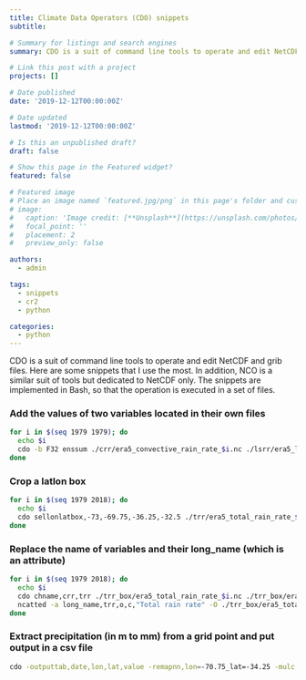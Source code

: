```yaml
---
title: Climate Data Operators (CDO) snippets
subtitle: 

# Summary for listings and search engines
summary: CDO is a suit of command line tools to operate and edit NetCDF and grib files

# Link this post with a project
projects: []

# Date published
date: '2019-12-12T00:00:00Z'

# Date updated
lastmod: '2019-12-12T00:00:00Z'

# Is this an unpublished draft?
draft: false

# Show this page in the Featured widget?
featured: false

# Featured image
# Place an image named `featured.jpg/png` in this page's folder and customize its options here.
# image:
#   caption: 'Image credit: [**Unsplash**](https://unsplash.com/photos/CpkOjOcXdUY)'
#   focal_point: ''
#   placement: 2
#   preview_only: false

authors:
  - admin

tags:
  - snippets
  - cr2
  - python

categories:
  - python
---
```


CDO is a suit of command line tools to operate and edit NetCDF and grib files. Here are some snippets that I use the most. In addition, NCO is a similar suit of tools but dedicated to NetCDF only. The snippets are implemented in Bash, so that the operation is executed in a set of files.

### Add the values of two variables located in their own files

```bash
for i in $(seq 1979 1979); do
  echo $i
  cdo -b F32 enssum ./crr/era5_convective_rain_rate_$i.nc ./lsrr/era5_large_scale_rain_rate_$i.nc ./trr/era5_total_rain_rate_$i.nc;
done
```

### Crop a latlon box
```bash
for i in $(seq 1979 2018); do
  echo $i
  cdo sellonlatbox,-73,-69.75,-36.25,-32.5 ./trr/era5_total_rain_rate_$i.nc ./trr_box/era5_total_rain_rate_$i.nc;
done
```

### Replace the name of variables and their long_name (which is an attribute)
```bash
for i in $(seq 1979 2018); do
  echo $i
  cdo chname,crr,trr ./trr_box/era5_total_rain_rate_$i.nc ./trr_box/era5_total_rain_rate_$i.nc;
  ncatted -a long_name,trr,o,c,"Total rain rate" -O ./trr_box/era5_total_rain_rate_$i.nc ./trr_box/era5_total_rain_rate_$i.nc;
done
```

### Extract precipitation (in m to mm) from a grid point and put output in a csv file
```bash
cdo -outputtab,date,lon,lat,value -remapnn,lon=-70.75_lat=-34.25 -mulc,1000 era5_tp_daily_2000.nc > ofile.txt
```

